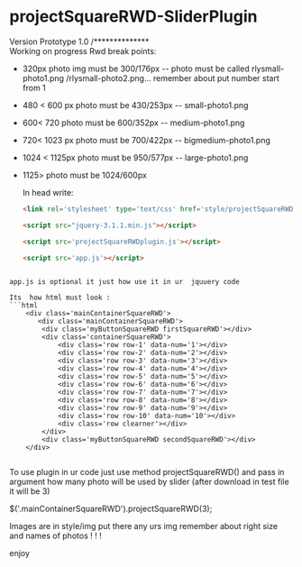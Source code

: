 # projectSquareRWD-SliderPlugin

Version Prototype 1.0 /**************\
  Working on progress
  Rwd break points:
- 320px photo img must be 300/176px -- photo must be called rlysmall-photo1.png /rlysmall-photo2.png... remember about put number start from 1

- 480 < 600 px photo must be 430/253px -- small-photo1.png

- 600< 720 photo must be 600/352px -- medium-photo1.png

- 720< 1023 px photo must be 700/422px -- bigmedium-photo1.png

- 1024 < 1125px photo must be 950/577px -- large-photo1.png

- 1125> photo must be 1024/600px
   
   
  In head write:
    ```html
    <link rel='stylesheet' type='text/css' href='style/projectSquareRWDplugin.css'>
    
    <script src="jquery-3.1.1.min.js"></script>
    
    <script src='projectSquareRWDplugin.js'></script>
    
    <script src='app.js'></script>
```

app.js is optional it just how use it in ur  jquuery code

Its  how html must look : 
```html
    <div class='mainContainerSquareRWD'>
       <div class='mainContainerSquareRWD'>
        <div class='myButtonSquareRWD firstSquareRWD'></div>
        <div class='containerSquareRWD'>
            <div class='row row-1' data-num='1'></div>
            <div class='row row-2' data-num='2'></div>
            <div class='row row-3' data-num='3'></div>
            <div class='row row-4' data-num='4'></div>
            <div class='row row-5' data-num='5'></div>
            <div class='row row-6' data-num='6'></div>
            <div class='row row-7' data-num='7'></div>
            <div class='row row-8' data-num='8'></div>
            <div class='row row-9' data-num='9'></div>
            <div class='row row-10' data-num='10'></div>
            <div class='row clearner'></div>
        </div>
        <div class='myButtonSquareRWD secondSquareRWD'></div>
    </div>    
   
```
To use  plugin in ur  code just  use method projectSquareRWD() and pass in argument how many photo will be used by slider (after download in test file it will be 3)

$('.mainContainerSquareRWD').projectSquareRWD(3);

Images are in style/img   put there any urs img remember  about  right size and names of photos ! ! !

enjoy 
